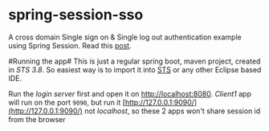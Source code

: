 # spring-session-sso
A cross domain Single sign on &amp; Single log out authentication example using Spring Session. Read this [post](https://beku8.wordpress.com/2016/09/12/configuring-cross-domain-sso-and-slo-with-spring-security-and-spring-session/).

#Running the app#
This is just a regular spring boot, maven project, created in *STS 3.8*. So easiest way is to import it into [STS](https://spring.io/tools/sts) or any other
Eclipse based IDE. 

Run the *login server* first and open it on [http://localhost:8080](http://localhost:8080). 
*Client1* app will run on the port ```9090```, but run it [http://127.0.0.1:9090/](http://127.0.0.1:9090/) not *localhost*, so
these 2 apps won't share session id from the browser
